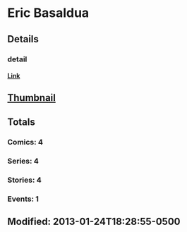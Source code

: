 # Eric  Basaldua 
## Details
### detail
#### [Link](http://marvel.com/comics/creators/5029/eric_basaldua?utm_campaign=apiRef&utm_source=225578a89fc76f3d20fbffda5d17a88d)
## [Thumbnail](http://i.annihil.us/u/prod/marvel/i/mg/b/40/image_not_available.jpg)
## Totals
### Comics: 4
### Series: 4
### Stories: 4
### Events: 1
## Modified: 2013-01-24T18:28:55-0500